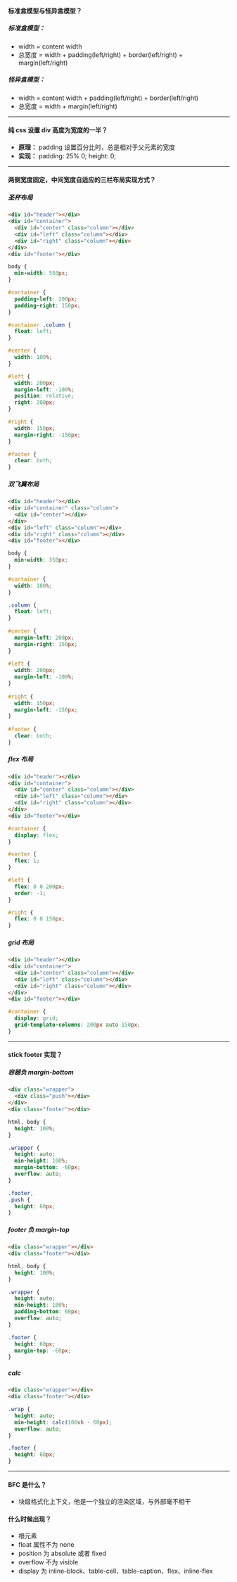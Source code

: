#### 标准盒模型与怪异盒模型？

##### 标准盒模型：

- width = content width
- 总宽度 = width + padding(left/right) + border(left/right) + margin(left/right)

##### 怪异盒模型：

- width = content width + padding(left/right) + border(left/right)
- 总宽度 = width + margin(left/right)

---

#### 纯 css 设置 div 高度为宽度的一半？

- **原理：** padding 设置百分比时，总是相对于父元素的宽度
- **实现：** padding: 25% 0; height: 0;

---

#### 两侧宽度固定，中间宽度自适应的三栏布局实现方式？

##### 圣杯布局 

```html
<div id="header"></div>
<div id="container">
  <div id="center" class="column"></div>
  <div id="left" class="column"></div>
  <div id="right" class="column"></div>
</div>
<div id="footer"></div>
```

```css
body {
  min-width: 550px;
}

#container {
  padding-left: 200px; 
  padding-right: 150px;
}

#container .column {
  float: left;
}

#center {
  width: 100%;
}

#left {
  width: 200px; 
  margin-left: -100%;
  position: relative;
  right: 200px;
}

#right {
  width: 150px; 
  margin-right: -150px; 
}

#footer {
  clear: both;
}
```

##### 双飞翼布局

```html
<div id="header"></div>
<div id="container" class="column">
  <div id="center"></div>
</div>
<div id="left" class="column"></div>
<div id="right" class="column"></div>
<div id="footer"></div>
```

```css
body {
  min-width: 350px;
}

#container {
  width: 100%;
}

.column {
  float: left;
}
        
#center {
  margin-left: 200px;
  margin-right: 150px;
}
        
#left {
  width: 200px; 
  margin-left: -100%;
}
        
#right {
  width: 150px; 
  margin-left: -150px;
}
        
#footer {
  clear: both;
}
```

##### flex 布局

```html
<div id="header"></div>
<div id="container">
  <div id="center" class="column"></div>
  <div id="left" class="column"></div>
  <div id="right" class="column"></div>
</div>
<div id="footer"></div>
```

```css
#container {
  display: flex;
}

#center {
  flex: 1;
}

#left {
  flex: 0 0 200px;
  order: -1;
}

#right {
  flex: 0 0 150px;
}
```

##### grid 布局

```html
<div id="header"></div>
<div id="container">
  <div id="center" class="column"></div>
  <div id="left" class="column"></div>
  <div id="right" class="column"></div>
</div>
<div id="footer"></div>
```

```css
#container {
  display: grid;
  grid-template-columns: 200px auto 150px;
}
```

---

#### stick footer 实现？

##### 容器负 margin-bottom

```html
<div class="wrapper">
  <div class="push"></div>
</div>
<div class="footer"></div>
```

```css
html, body {
  height: 100%;
}

.wrapper {
  height: auto;
  min-height: 100%;
  margin-bottom: -60px;
  overflow: auto;
}

.footer,
.push {
  height: 60px;
}
```

##### footer 负 margin-top

```html
<div class="wrapper"></div>
<div class="footer"></div>
```

```css
html, body {
  height: 100%;
}

.wrapper {
  height: auto;
  min-height: 100%;
  padding-bottom: 60px;
  overflow: auto;
}

.footer {
  height: 60px;
  margin-top: -60px;
}
```

##### calc

```html
<div class="wrapper"></div>
<div class="footer"></div>
```

```css
.wrap {
  height: auto;
  min-height: calc(100vh - 60px);
  overflow: auto;
}

.footer {
  height: 60px;
}
```

---

#### BFC 是什么？

- 块级格式化上下文，他是一个独立的渲染区域，与外部毫不相干

#### 什么时候出现？

- 根元素
- float 属性不为 none
- position 为 absolute 或者 fixed
- overflow 不为 visible
- display 为 inline-block、table-cell、table-caption、flex、inline-flex